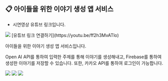 ## 📋 아이들을 위한 이야기 생성 앱 서비스

- 시연영상 유튜브 링크입니다.
<img src="https://img.shields.io/badge/YouTube-FF0000?style=for-the-badge&logo=youtube&logoColor=white">
[유튜브 링크 연결하기](https://youtu.be/ff2h3MvATlo)


아이들을 위한 이야기 생성 앱 서비스입니다.


Open AI API를 통하여 입력한 주제를 통해 이야기를 생성해내고, Firebase를 통하여 생성한 이야기를 저장할 수 있습니다.
또한, 카카오 API를 통하여 로그인이 가능합니다.

<img src="https://img.shields.io/badge/Firebase-039BE5?style=for-the-badge&logo=Firebase&logoColor=white">
<img src="https://img.shields.io/badge/Kakao-FFCD00?style=for-the-badge&logo=kakao&logoColor=white">
<img src="https://img.shields.io/badge/openai-412991?style=for-the-badge&logo=openai&logoColor=white">
